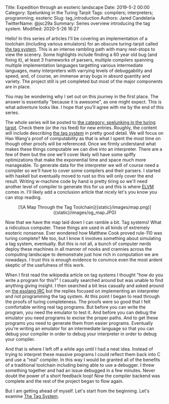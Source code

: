 Title: Expedition through an esoteric landscape
Date: 2019-5-2 00:00
Category: Spelunking in the Turing Tarpit
Tags: compilers; interpreters; programming; esoteric
Slug: tag_introduction
Authors: Jared Candelaria
TwitterName: @jsc29a
Summary: Series overview introducing the tag system.
Modified: 2020-5-26 16:27


Hello! In this series of articles I'll be covering an implementation of a toolchain (including various emulators) for an obscure turing-tarpit called [the tag system](https://en.wikipedia.org/wiki/Tag_system). This is an intense rambling path with many rest-stops to view the scenery. Some highlights include finding a 60 year old bug (and fixing it), at least 3 frameworks of parsers, multiple compilers spanning multiple implementation languages targetting various intermediate languages, many interpreters with varrying levels of debuggability and speed, and, of course, an immense array bugs in absurd quantity and variety. The project still is yet completed but most of the major components are in place.

You may be wondering why I set out on this journey in the first place. The answer is essentially "because it is awesome", as one might expect. This is what adventure looks like. I hope that you'll agree with me by the end of this series.

The whole series will be posted to [the category: spelunking in the turing tarpit]({category}spelunking-in-the-turing-tarpit). Check there (or the rss feed) for new entries. Roughly, the content will include describing [the tag system]({filename}/tag.md) in pretty good detail. We will focus on Hao Wang's proof of computability as that is what I spent the most time on though other proofs will be referenced. Once we firmly understand what makes these things computable we can dive into an interpreter. There are a few of them but the one we'll cover likely will have some spiffy optimizations that make the exponential time and space much more manageable. To generate data for the interpreter we will of course need a compiler so we'll have to cover some compilers and their parsers. I started with haskell but eventually moved to rust so this will only cover the end result. Writing w-machine code by hand is pretty tiring so we'll need another level of compiler to generate this for us and this is where [ELVM](https://github.com/shinh/elvm) comes in. I'll likely add a conclusion article that nicely let's you know you can stop reading.

<center>[![A Map Through the Tag Toolchain]({static}/images/map.png)]({static}/images/og_map.JPG)</center>

Now that we have the map laid down I can ramble a bit. Tag systems! What a
ridiculous computer. These things are used in all kinds of extremely esoteric
nonsense. Ever wondered how Matthew Cook proved rule-110 was turing complete?
Me too, but I know it involves something about simulating a tag system,
eventually. But this is not all, a bunch of computer nerds deploy these
machines in all manner of nooks and crannies across the computing landscape to
demonstrate just how rich in computation we are nowadays. I trust this is
enough evidence to convince even the most ardent skeptic of the usefulness of
this work.

When I first read the wikipedia article on tag systems I thought "how do you
write a program for this?" I casually searched around but was unable to find
anything giving insight. I then searched a bit less casually and asked around
on [the esolang IRC](https://esolangs.org/wiki/Esolang:Community_portal) but
the replies focused on implementing an interpreter and not programming the tag
system. At this point I began to read through the proofs of turing
completeness. The proofs were so good that I felt comfortable writing real tag
programs. But before you can write the program, you need the emulator to test
it. And before you can debug the emulator you need programs to excise the
proper paths. And to get these programs you need to generate them from easier
programs. Eventually you're writing an emulator for an intermediate language so
that you can debug your compiler in order to debug your interpreter in order to
debug your compiler.

And that is where I left off a while ago until I had a neat idea. Instead of
trying to interpret these massive programs I could reflect them back into C and
use a "real" compiler. In this way I would be granted all of the benefits of a
traditional toolchain including being able to use a debugger. I threw something
together and had an issue debugged in a few minutes. Never doubt the power of a
short feedback loop! Now the compiler backend was complete and the rest of the
project began to flow again.

But I am getting ahead of myself. Let's start from the beginning. Let's examine
[The Tag System]({filename}/tag.md).
